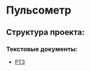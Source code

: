# Пульсометр


## Cтруктура проекта: 

### Текстовые документы:

 - [РТЗ](courseprj/text_files/RTZ.pdf)
